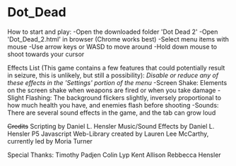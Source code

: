# Dot_Dead

How to start and play:
-Open the downloaded folder 'Dot Dead 2'
-Open 'Dot_Dead_2.html' in browser (Chrome works best)
-Select menu items with mouse
-Use arrow keys or WASD to move around
-Hold down mouse to shoot towards your cursor

Effects List (This game contains a few features that could potentially result in seizure, this is unlikely, but still a possibility):
*Disable or reduce any of these effects in the 'Settings' portion of the menu*
    -Screen Shake: Elements on the screen shake when weapons are fired or when you take damage
    -Slight Flashing: The background flickers slightly, inversely proportional to how much health you have, and enemies flash before shooting
    -Sounds: There are several sound effects in the game, and the tab can grow loud

~~Credits~~
Scripting by Daniel L. Hensler
Music/Sound Effects by Daniel L. Hensler
P5 Javascript Web-Library created by Lauren Lee McCarthy, currently led by Moria Turner

Special Thanks:
Timothy Padjen
Colin Lyp
Kent Allison
Rebbecca Hensler
